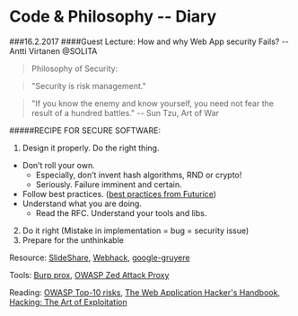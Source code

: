 # Code & Philosophy -- Diary
###16.2.2017
####Guest Lecture: How and why Web App security Fails? -- Antti Virtanen @SOLITA 

> Philosophy of Security: 

> "Security is risk management."

> "If you know the enemy and know yourself, you need not fear the result of a hundred battles." -- Sun Tzu, Art of War

#####RECIPE FOR SECURE SOFTWARE:

1. Design it properly. Do the right thing. 
  * Don’t roll your own. 
    * Especially, don’t invent hash algorithms, RND or crypto!
    * Seriously. Failure imminent and certain. 
  * Follow best practices. ([best practices from Futurice](https://github.com/aprilsnows/backend-best-practices#security))
  * Understand what you are doing. 
    * Read the RFC. Understand your tools and libs.
2. Do it right (Mistake in implementation = bug = security issue)
3. Prepare for the unthinkable

Resource: [SlideShare](http://www.slideshare.net/Solita_Oy/webapp-securitytut2017), [Webhack](http://www.webhack.fi/), [google-gruyere](http://google-gruyere.appspot.com/)

Tools: [Burp prox](https://portswigger.net/burp/), [OWASP Zed Attack Proxy](https://www.owasp.org/index.php/OWASP_Zed_Attack_Proxy_Project)

Reading: [OWASP Top-10 risks](https://www.owasp.org/index.php/Top_10_2013-Top_10), [The Web Application Hacker's Handbook](https://leaksource.files.wordpress.com/2014/08/the-web-application-hackers-handbook.pdf), [Hacking: The Art of Exploitation](https://leaksource.files.wordpress.com/2014/08/hacking-the-art-of-exploitation.pdf)
